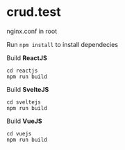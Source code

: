 # crud.test

nginx.conf in root

Run `npm install` to install dependecies

Build **ReactJS**
```
cd reactjs
npm run build
```

Build **SvelteJS**
```
cd sveltejs
npm run build
```

Build **VueJS**
```
cd vuejs
npm run build
```

